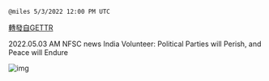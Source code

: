 
`@miles 5/3/2022 12:00 PM UTC`

[轉發自GETTR](https://gettr.com/post/p1850hva7f4)

2022.05.03  AM NFSC news   India Volunteer: Political Parties will Perish, and Peace will Endure

![img](https://media.gettr.com/group38/origin/2022/05/03/11/8e435855-2bd4-11b7-8df6-496760153572/9548d67018b19975dcafea4c4484666a.png)
